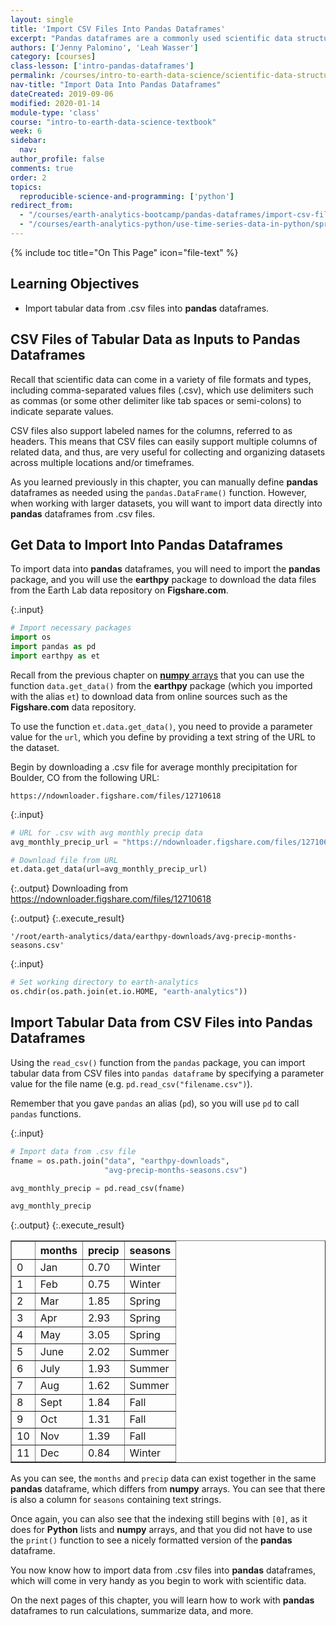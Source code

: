 ```yaml
---
layout: single
title: 'Import CSV Files Into Pandas Dataframes'
excerpt: "Pandas dataframes are a commonly used scientific data structure in Python that store tabular data using rows and columns with headers. Learn how to import text data from .csv files into numpy arrays."
authors: ['Jenny Palomino', 'Leah Wasser']
category: [courses]
class-lesson: ['intro-pandas-dataframes']
permalink: /courses/intro-to-earth-data-science/scientific-data-structures-python/pandas-dataframes/import-csv-files-pandas-dataframes/
nav-title: "Import Data Into Pandas Dataframes"
dateCreated: 2019-09-06
modified: 2020-01-14
module-type: 'class'
course: "intro-to-earth-data-science-textbook"
week: 6
sidebar:
  nav:
author_profile: false
comments: true
order: 2
topics:
  reproducible-science-and-programming: ['python']
redirect_from:
  - "/courses/earth-analytics-bootcamp/pandas-dataframes/import-csv-files-pandas-dataframes/"
  - "/courses/earth-analytics-python/use-time-series-data-in-python/spreadsheet-data-in-python/"
---
```

{% include toc title="On This Page" icon="file-text" %}

<div class='notice--success' markdown="1">

## <i class="fa fa-graduation-cap" aria-hidden="true"></i> Learning Objectives

* Import tabular data from .csv files into **pandas** dataframes. 

</div>


## CSV Files of Tabular Data as Inputs to Pandas Dataframes 

Recall that scientific data can come in a variety of file formats and types, including comma-separated values files (.csv), which use delimiters such as commas (or some other delimiter like tab spaces or semi-colons) to indicate separate values. 

CSV files also support labeled names for the columns, referred to as headers. This means that CSV files can easily support multiple columns of related data, and thus, are very useful for collecting and organizing datasets across multiple locations and/or timeframes. 

As you learned previously in this chapter, you can manually define **pandas** dataframes as needed using the `pandas.DataFrame()` function. However, when working with larger datasets, you will want to import data directly into **pandas** dataframes from .csv files. 


## Get Data to Import Into Pandas Dataframes
  
To import data into **pandas** dataframes, you will need to import the **pandas** package, and you will use the **earthpy** package to download the data files from the Earth Lab data repository on **Figshare.com**. 

{:.input}
```python
# Import necessary packages
import os
import pandas as pd
import earthpy as et
```

Recall from the previous chapter on <a href="{{ site.url }}/courses/intro-to-earth-data-science/scientific-data-structures-python/numpy-arrays/">**numpy** arrays</a> that you can use the function `data.get_data()` from the **earthpy** package (which you imported with the alias `et`) to download data from online sources such as the **Figshare.com** data repository. 

To use the function `et.data.get_data()`, you need to provide a parameter value for the `url`, which you define by providing a text string of the URL to the dataset.

Begin by downloading a .csv file for average monthly precipitation for Boulder, CO from the following URL: 

`https://ndownloader.figshare.com/files/12710618`

{:.input}
```python
# URL for .csv with avg monthly precip data
avg_monthly_precip_url = "https://ndownloader.figshare.com/files/12710618"

# Download file from URL
et.data.get_data(url=avg_monthly_precip_url)
```

{:.output}
    Downloading from https://ndownloader.figshare.com/files/12710618



{:.output}
{:.execute_result}



    '/root/earth-analytics/data/earthpy-downloads/avg-precip-months-seasons.csv'





{:.input}
```python
# Set working directory to earth-analytics
os.chdir(os.path.join(et.io.HOME, "earth-analytics"))
```

## Import Tabular Data from CSV Files into Pandas Dataframes

Using the `read_csv()` function from the `pandas` package, you can import tabular data from CSV files into `pandas dataframe` by specifying a parameter value for the file name (e.g. `pd.read_csv("filename.csv")`). 

Remember that you gave `pandas` an alias (`pd`), so you will use `pd` to call `pandas` functions. 

{:.input}
```python
# Import data from .csv file
fname = os.path.join("data", "earthpy-downloads", 
                     "avg-precip-months-seasons.csv")

avg_monthly_precip = pd.read_csv(fname)

avg_monthly_precip
```

{:.output}
{:.execute_result}



<div>
<style scoped>
    .dataframe tbody tr th:only-of-type {
        vertical-align: middle;
    }

    .dataframe tbody tr th {
        vertical-align: top;
    }

    .dataframe thead th {
        text-align: right;
    }
</style>
<table border="1" class="dataframe">
  <thead>
    <tr style="text-align: right;">
      <th></th>
      <th>months</th>
      <th>precip</th>
      <th>seasons</th>
    </tr>
  </thead>
  <tbody>
    <tr>
      <td>0</td>
      <td>Jan</td>
      <td>0.70</td>
      <td>Winter</td>
    </tr>
    <tr>
      <td>1</td>
      <td>Feb</td>
      <td>0.75</td>
      <td>Winter</td>
    </tr>
    <tr>
      <td>2</td>
      <td>Mar</td>
      <td>1.85</td>
      <td>Spring</td>
    </tr>
    <tr>
      <td>3</td>
      <td>Apr</td>
      <td>2.93</td>
      <td>Spring</td>
    </tr>
    <tr>
      <td>4</td>
      <td>May</td>
      <td>3.05</td>
      <td>Spring</td>
    </tr>
    <tr>
      <td>5</td>
      <td>June</td>
      <td>2.02</td>
      <td>Summer</td>
    </tr>
    <tr>
      <td>6</td>
      <td>July</td>
      <td>1.93</td>
      <td>Summer</td>
    </tr>
    <tr>
      <td>7</td>
      <td>Aug</td>
      <td>1.62</td>
      <td>Summer</td>
    </tr>
    <tr>
      <td>8</td>
      <td>Sept</td>
      <td>1.84</td>
      <td>Fall</td>
    </tr>
    <tr>
      <td>9</td>
      <td>Oct</td>
      <td>1.31</td>
      <td>Fall</td>
    </tr>
    <tr>
      <td>10</td>
      <td>Nov</td>
      <td>1.39</td>
      <td>Fall</td>
    </tr>
    <tr>
      <td>11</td>
      <td>Dec</td>
      <td>0.84</td>
      <td>Winter</td>
    </tr>
  </tbody>
</table>
</div>





As you can see, the `months` and `precip` data can exist together in the same **pandas** dataframe, which differs from **numpy** arrays. You can see that there is also a column for `seasons` containing text strings. 

Once again, you can also see that the indexing still begins with `[0]`, as it does for **Python** lists and **numpy** arrays, and that you did not have to use the `print()` function to see a nicely formatted version of the **pandas** dataframe. 

You now know how to import data from .csv files into **pandas** dataframes, which will come in very handy as you begin to work with scientific data. 

On the next pages of this chapter, you will learn how to work with **pandas** dataframes to run calculations, summarize data, and more. 
